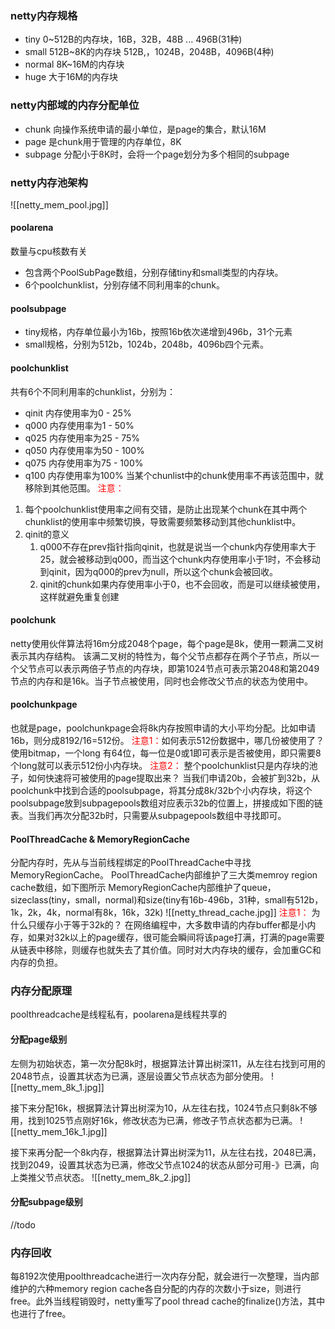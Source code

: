 ### netty内存规格
- tiny 0~512B的内存块，16B，32B，48B ... 496B(31种)
- small 512B~8K的内存块 512B,，1024B，2048B，4096B(4种)
- normal 8K~16M的内存块
- huge 大于16M的内存块
### netty内部域的内存分配单位
- chunk 向操作系统申请的最小单位，是page的集合，默认16M
- page 是chunk用于管理的内存单位，8K
- subpage 分配小于8K时，会将一个page划分为多个相同的subpage
### netty内存池架构
![[netty_mem_pool.jpg]]
#### poolarena
数量与cpu核数有关
- 包含两个PoolSubPage数组，分别存储tiny和small类型的内存块。
- 6个poolchunklist，分别存储不同利用率的chunk。
#### poolsubpage
- tiny规格，内存单位最小为16b，按照16b依次递增到496b，31个元素
- small规格，分别为512b，1024b，2048b，4096b四个元素。
#### poolchunklist
共有6个不同利用率的chunklist，分别为：
- qinit 内存使用率为0 - 25%
- q000 内存使用率为1 - 50%
- q025 内存使用率为25 - 75%
- q050 内存使用率为50 - 100%
- q075 内存使用率为75 - 100%
- q100 内存使用率为100%
当某个chunlist中的chunk使用率不再该范围中，就移除到其他范围。
<font color="red">注意：</font>
1. 每个poolchunklist使用率之间有交错，是防止出现某个chunk在其中两个chunklist的使用率中频繁切换，导致需要频繁移动到其他chunklist中。
2. qinit的意义
	1. q000不存在prev指针指向qinit，也就是说当一个chunk内存使用率大于25，就会被移动到q000，而当这个chunk内存使用率小于1时，不会移动到qinit，因为q000的prev为null，所以这个chunk会被回收。
	2. qinit的chunk如果内存使用率小于0，也不会回收，而是可以继续被使用，这样就避免重复创建
#### poolchunk
netty使用伙伴算法将16m分成2048个page，每个page是8k，使用一颗满二叉树表示其内存结构。
该满二叉树的特性为，每个父节点都存在两个子节点，所以一个父节点可以表示两倍子节点的内存块，即第1024节点可表示第2048和第2049节点的内存和是16k。当子节点被使用，同时也会修改父节点的状态为使用中。

#### poolchunkpage
也就是page，poolchunkpage会将8k内存按照申请的大小平均分配。比如申请16b，则分成8192/16=512份。
<font color="red">注意1：</font>如何表示512份数据中，哪几份被使用了？
使用bitmap，一个long 有64位，每一位是0或1即可表示是否被使用，即只需要8个long就可以表示512份小内存块。
<font color="red">注意2：</font> 整个poolchunklist只是内存块的池子，如何快速将可被使用的page提取出来？
当我们申请20b，会被扩到32b，从poolchunk中找到合适的poolsubpage，将其分成8k/32b个小内存块，将这个poolsubpage放到subpagepools数组对应表示32b的位置上，拼接成如下图的链表。当我们再次分配32b时，只需要从subpagepools数组中寻找即可。
#### PoolThreadCache & MemoryRegionCache
分配内存时，先从与当前线程绑定的PoolThreadCache中寻找MemoryRegionCache。
PoolThreadCache内部维护了三大类memroy region cache数组，如下图所示
MemoryRegionCache内部维护了queue，sizeclass(tiny，small，normal)和size(tiny有16b-496b，31种，small有512b，1k，2k，4k，normal有8k，16k，32k)
![[netty_thread_cache.jpg]]
<font color="red">注意1：</font> 为什么只缓存小于等于32k的？
在网络编程中，大多数申请的内存buffer都是小内存，如果对32k以上的page缓存，很可能会瞬间将该page打满，打满的page需要从链表中移除，则缓存也就失去了其价值。同时对大内存块的缓存，会加重GC和内存的负担。

### 内存分配原理
poolthreadcache是线程私有，poolarena是线程共享的
#### 分配page级别
左侧为初始状态，第一次分配8k时，根据算法计算出树深11，从左往右找到可用的2048节点，设置其状态为已满，逐层设置父节点状态为部分使用。
![[netty_mem_8k_1.jpg]]

接下来分配16k，根据算法计算出树深为10，从左往右找，1024节点只剩8k不够用，找到1025节点刚好16k，修改状态为已满，修改子节点状态都为已满。
![[netty_mem_16k_1.jpg]]

接下来再分配一个8k内存，根据算法计算出树深为11，从左往右找，2048已满，找到2049，设置其状态为已满，修改父节点1024的状态从部分可用-》已满，向上类推父节点状态。
![[netty_mem_8k_2.jpg]]
#### 分配subpage级别
//todo
### 内存回收
每8192次使用poolthreadcache进行一次内存分配，就会进行一次整理，当内部维护的六种memory region cache各自分配的内存的次数小于size，则进行free。此外当线程销毁时，netty重写了pool thread cache的finalize()方法，其中也进行了free。